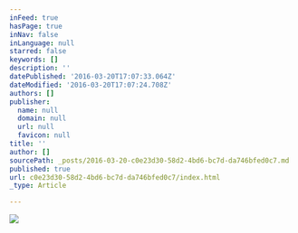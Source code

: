 ```yaml
---
inFeed: true
hasPage: true
inNav: false
inLanguage: null
starred: false
keywords: []
description: ''
datePublished: '2016-03-20T17:07:33.064Z'
dateModified: '2016-03-20T17:07:24.708Z'
authors: []
publisher:
  name: null
  domain: null
  url: null
  favicon: null
title: ''
author: []
sourcePath: _posts/2016-03-20-c0e23d30-58d2-4bd6-bc7d-da746bfed0c7.md
published: true
url: c0e23d30-58d2-4bd6-bc7d-da746bfed0c7/index.html
_type: Article

---
```

![](https://the-grid-user-content.s3-us-west-2.amazonaws.com/e43a61b3-7b54-4e54-a3fa-c8fd32e7eeaf.jpg)
